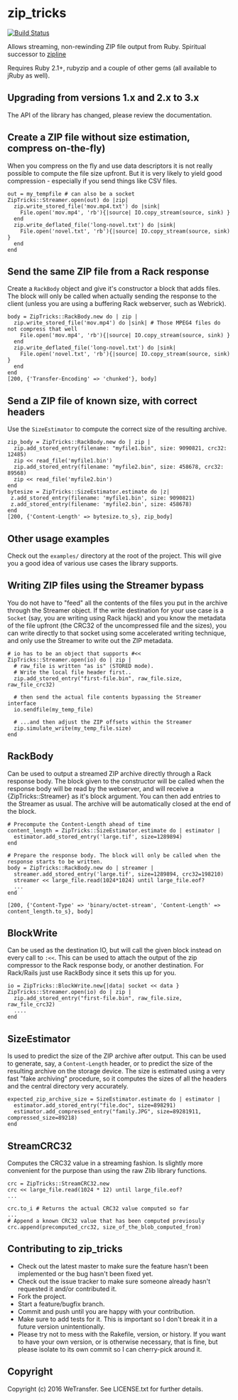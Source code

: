 # zip_tricks

[![Build Status](https://travis-ci.org/WeTransfer/zip_tricks.svg?branch=master)](https://travis-ci.org/WeTransfer/zip_tricks)

Allows streaming, non-rewinding ZIP file output from Ruby.
Spiritual successor to [zipline](https://github.com/fringd/zipline)

Requires Ruby 2.1+, rubyzip and a couple of other gems (all available to jRuby as well).

## Upgrading from versions 1.x and 2.x to 3.x

The API of the library has changed, please review the documentation.

## Create a ZIP file without size estimation, compress on-the-fly)

When you compress on the fly and use data descriptors it is not really possible to compute the file size upfront.
But it is very likely to yield good compression - especially if you send things like CSV files.

    out = my_tempfile # can also be a socket
    ZipTricks::Streamer.open(out) do |zip|
      zip.write_stored_file('mov.mp4.txt') do |sink|
        File.open('mov.mp4', 'rb'){|source| IO.copy_stream(source, sink) }
      end
      zip.write_deflated_file('long-novel.txt') do |sink|
        File.open('novel.txt', 'rb'){|source| IO.copy_stream(source, sink) }
      end
    end

## Send the same ZIP file from a Rack response

Create a `RackBody` object and give it's constructor a block that adds files.
The block will only be called when actually sending the response to the client
(unless you are using a buffering Rack webserver, such as Webrick).

    body = ZipTricks::RackBody.new do | zip |
      zip.write_stored_file('mov.mp4') do |sink| # Those MPEG4 files do not compress that well
        File.open('mov.mp4', 'rb'){|source| IO.copy_stream(source, sink) }
      end
      zip.write_deflated_file('long-novel.txt') do |sink|
        File.open('novel.txt', 'rb'){|source| IO.copy_stream(source, sink) }
      end
    end
    [200, {'Transfer-Encoding' => 'chunked'}, body]

## Send a ZIP file of known size, with correct headers

Use the `SizeEstimator` to compute the correct size of the resulting archive.

    zip_body = ZipTricks::RackBody.new do | zip |
      zip.add_stored_entry(filename: "myfile1.bin", size: 9090821, crc32: 12485)
      zip << read_file('myfile1.bin')
      zip.add_stored_entry(filename: "myfile2.bin", size: 458678, crc32: 89568)
      zip << read_file('myfile2.bin')
    end
    bytesize = ZipTricks::SizeEstimator.estimate do |z|
     z.add_stored_entry(filename: 'myfile1.bin', size: 9090821)
     z.add_stored_entry(filename: 'myfile2.bin', size: 458678)
    end
    [200, {'Content-Length' => bytesize.to_s}, zip_body]

## Other usage examples

Check out the `examples/` directory at the root of the project. This will give you a good idea
of various use cases the library supports.

## Writing ZIP files using the Streamer bypass

You do not have to "feed" all the contents of the files you put in the archive through the Streamer object.
If the write destination for your use case is a `Socket` (say, you are writing using Rack hijack) and you know
the metadata of the file upfront (the CRC32 of the uncompressed file and the sizes), you can write directly
to that socket using some accelerated writing technique, and only use the Streamer to write out the ZIP metadata.

    # io has to be an object that supports #<<
    ZipTricks::Streamer.open(io) do | zip |
      # raw_file is written "as is" (STORED mode).
      # Write the local file header first..
      zip.add_stored_entry("first-file.bin", raw_file.size, raw_file_crc32)
      
      # then send the actual file contents bypassing the Streamer interface
      io.sendfile(my_temp_file)
      
      # ...and then adjust the ZIP offsets within the Streamer
      zip.simulate_write(my_temp_file.size)
    end

## RackBody

Can be used to output a streamed ZIP archive directly through a Rack response body.
The block given to the constructor will be called when the response body will be read by the webserver,
and will receive a {ZipTricks::Streamer} as it's block argument. You can then add entries to the Streamer as usual.
The archive will be automatically closed at the end of the block.

    # Precompute the Content-Length ahead of time
    content_length = ZipTricks::SizeEstimator.estimate do | estimator |
      estimator.add_stored_entry('large.tif', size=1289894)
    end
    
    # Prepare the response body. The block will only be called when the response starts to be written.
    body = ZipTricks::RackBody.new do | streamer |
      streamer.add_stored_entry('large.tif', size=1289894, crc32=198210)
      streamer << large_file.read(1024*1024) until large_file.eof?
      ...
    end
    
    [200, {'Content-Type' => 'binary/octet-stream', 'Content-Length' => content_length.to_s}, body]
  
## BlockWrite

Can be used as the destination IO, but will call the given block instead on every call to `:<<`.
This can be used to attach the output of the zip compressor to the Rack response body, or another
destination. For Rack/Rails just use RackBody since it sets this up for you.

    io = ZipTricks::BlockWrite.new{|data| socket << data }
    ZipTricks::Streamer.open(io) do | zip |
      zip.add_stored_entry("first-file.bin", raw_file.size, raw_file_crc32)
      ....
    end

## SizeEstimator

Is used to predict the size of the ZIP archive after output. This can be used to generate, say, a `Content-Length` header,
or to predict the size of the resulting archive on the storage device. The size is estimated using a very fast "fake archiving"
procedure, so it computes the sizes of all the headers and the central directory very accurately.

    expected_zip_archive_size = SizeEstimator.estimate do | estimator |
      estimator.add_stored_entry("file.doc", size=898291)
      estimator.add_compressed_entry("family.JPG", size=89281911, compressed_size=89218)
    end


## StreamCRC32

Computes the CRC32 value in a streaming fashion. Is slightly more convenient for the purpose than using the raw Zlib
library functions.

    crc = ZipTricks::StreamCRC32.new
    crc << large_file.read(1024 * 12) until large_file.eof?
    ...
    
    crc.to_i # Returns the actual CRC32 value computed so far
    ...
    # Append a known CRC32 value that has been computed previosuly
    crc.append(precomputed_crc32, size_of_the_blob_computed_from)

## Contributing to zip_tricks
 
* Check out the latest master to make sure the feature hasn't been implemented or the bug hasn't been fixed yet.
* Check out the issue tracker to make sure someone already hasn't requested it and/or contributed it.
* Fork the project.
* Start a feature/bugfix branch.
* Commit and push until you are happy with your contribution.
* Make sure to add tests for it. This is important so I don't break it in a future version unintentionally.
* Please try not to mess with the Rakefile, version, or history. If you want to have your own version, or is otherwise necessary, that is fine, but please isolate to its own commit so I can cherry-pick around it.

## Copyright

Copyright (c) 2016 WeTransfer. See LICENSE.txt for further details.
